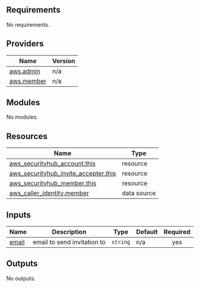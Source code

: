 ## Requirements

No requirements.

## Providers

| Name | Version |
|------|---------|
| <a name="provider_aws.admin"></a> [aws.admin](#provider\_aws.admin) | n/a |
| <a name="provider_aws.member"></a> [aws.member](#provider\_aws.member) | n/a |

## Modules

No modules.

## Resources

| Name | Type |
|------|------|
| [aws_securityhub_account.this](https://registry.terraform.io/providers/hashicorp/aws/latest/docs/resources/securityhub_account) | resource |
| [aws_securityhub_invite_accepter.this](https://registry.terraform.io/providers/hashicorp/aws/latest/docs/resources/securityhub_invite_accepter) | resource |
| [aws_securityhub_member.this](https://registry.terraform.io/providers/hashicorp/aws/latest/docs/resources/securityhub_member) | resource |
| [aws_caller_identity.member](https://registry.terraform.io/providers/hashicorp/aws/latest/docs/data-sources/caller_identity) | data source |

## Inputs

| Name | Description | Type | Default | Required |
|------|-------------|------|---------|:--------:|
| <a name="input_email"></a> [email](#input\_email) | email to send invitation to | `string` | n/a | yes |

## Outputs

No outputs.
